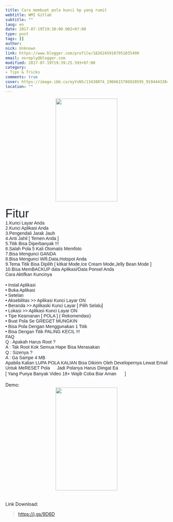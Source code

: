 ```yaml
---
title: Cara membuat pola kunci hp yang rumit
webtitle: WMI Gitlab
subtitle: ""
lang: en
date: 2017-07-19T19:38:00.002+07:00
type: post
tags: []
author:
nick: Unknown
link: https://www.blogger.com/profile/18262459107951035499
email: noreply@blogger.com
modified: 2017-07-19T19:39:25.593+07:00
category:
- Tips & Tricks
comments: true
cover: https://image.ibb.co/eyVsN5/13438874_1966615786928595_9194443384423239792_n.jpg
location: ""
---
```


<div class="separator" style="clear: both; text-align: center;"><a href="https://image.ibb.co/eyVsN5/13438874_1966615786928595_9194443384423239792_n.jpg" imageanchor="1" style="margin-left: 1em; margin-right: 1em;" rel="noopener noreferer nofollow"><img border="0" data-original-height="800" data-original-width="480" height="320" src="https://image.ibb.co/eyVsN5/13438874_1966615786928595_9194443384423239792_n.jpg" width="192"></a></div><br><span style="color: #1d2129; font-family: &quot;helvetica&quot; , &quot;arial&quot; , sans-serif;"><span style="background-color: white; font-size: 36.6746px;">Fitur</span></span><br><span style="background-color: white; color: #1d2129; font-family: &quot;helvetica&quot; , &quot;arial&quot; , sans-serif; font-size: 14px;">1.Kunci Layar Anda</span><br><span style="background-color: white; color: #1d2129; font-family: &quot;helvetica&quot; , &quot;arial&quot; , sans-serif; font-size: 14px;">2.Kunci Aplikasi Anda</span><br><span style="background-color: white; color: #1d2129; font-family: &quot;helvetica&quot; , &quot;arial&quot; , sans-serif; font-size: 14px;">3.Pengendali Jarak Jauh</span><br><span style="background-color: white; color: #1d2129; font-family: &quot;helvetica&quot; , &quot;arial&quot; , sans-serif; font-size: 14px;">4.Anti Jahil [ Temen Anda ]</span><br><span style="background-color: white; color: #1d2129; font-family: &quot;helvetica&quot; , &quot;arial&quot; , sans-serif; font-size: 14px;">5.Titik Bisa Diperbanyak !!!</span><br><span style="background-color: white; color: #1d2129; font-family: &quot;helvetica&quot; , &quot;arial&quot; , sans-serif; font-size: 14px;">6.Salah Pola 5 Kali Otomatis Memfoto</span><br><span style="background-color: white; color: #1d2129; font-family: &quot;helvetica&quot; , &quot;arial&quot; , sans-serif; font-size: 14px;">7.Bisa Mengunci GANDA</span><br><span style="background-color: white; color: #1d2129; font-family: &quot;helvetica&quot; , &quot;arial&quot; , sans-serif; font-size: 14px;">8.Bisa Mengunci Wifi,Data,Hotspot Anda</span><br><span style="background-color: white; color: #1d2129; font-family: &quot;helvetica&quot; , &quot;arial&quot; , sans-serif; font-size: 14px;">9.Tema Titik Bisa Dipilih [ kitkat Mode,Ice Cream Mode,Jelly Bean Mode ]</span><br><span style="background-color: white; color: #1d2129; font-family: &quot;helvetica&quot; , &quot;arial&quot; , sans-serif; font-size: 14px;">10.Bisa MemBACKUP data Aplikasi/Data Ponsel Anda</span><br><span style="background-color: white; color: #1d2129; font-family: &quot;helvetica&quot; , &quot;arial&quot; , sans-serif; font-size: 14px;">Cara Aktifkan Kuncinya</span><br><br style="background-color: white; color: #1d2129; font-family: Helvetica, Arial, sans-serif; font-size: 14px;"><span style="background-color: white; color: #1d2129; font-family: &quot;helvetica&quot; , &quot;arial&quot; , sans-serif; font-size: 14px;">• Instal Aplikasi</span><br><span style="background-color: white; color: #1d2129; font-family: &quot;helvetica&quot; , &quot;arial&quot; , sans-serif; font-size: 14px;">• Buka Aplikasi</span><br><span style="background-color: white; color: #1d2129; font-family: &quot;helvetica&quot; , &quot;arial&quot; , sans-serif; font-size: 14px;">• Setelan</span><br><span style="background-color: white; color: #1d2129; font-family: &quot;helvetica&quot; , &quot;arial&quot; , sans-serif; font-size: 14px;">• Aksebilitas &gt;&gt; Aplikasi Kunci Layar ON</span><br><span style="background-color: white; color: #1d2129; font-family: &quot;helvetica&quot; , &quot;arial&quot; , sans-serif; font-size: 14px;">• Beranda &gt;&gt; Aplikaski Kunci Layar [ Pilih Selalu]</span><br><span style="background-color: white; color: #1d2129; font-family: &quot;helvetica&quot; , &quot;arial&quot; , sans-serif; font-size: 14px;">• Lokasi &gt;&gt; Aplikasi Kunci Layar ON</span><br><span style="background-color: white; color: #1d2129; font-family: &quot;helvetica&quot; , &quot;arial&quot; , sans-serif; font-size: 14px;">• Tipe Keamanan [ POLA ] ( Rekomendasi)</span><br><span style="background-color: white; color: #1d2129; font-family: &quot;helvetica&quot; , &quot;arial&quot; , sans-serif; font-size: 14px;">• Buat Pola Se GREGET MUNGKIN&nbsp;<span display="inline"><span class="_47e3 _5mfr" style="line-height: 0; margin: 0px 1px; vertical-align: middle;" title="Emotikon pacman"><img aria-hidden="true" class="img" height="16" src="https://static.xx.fbcdn.net/images/emoji.php/v9/eb3/3/16/PACMAN.png" style="border: 0px; display: inline-block; vertical-align: -3px;" width="16"><span aria-hidden="true" class="_7oe" style="display: inline-block; font-size: 0px; width: 0px;">:V</span></span></span></span><br><span style="background-color: white; color: #1d2129; font-family: &quot;helvetica&quot; , &quot;arial&quot; , sans-serif; font-size: 14px;">• Bisa Pola Dengan Menggunakan 1 Titik</span><br><span style="background-color: white; color: #1d2129; font-family: &quot;helvetica&quot; , &quot;arial&quot; , sans-serif; font-size: 14px;">• Bisa Dengan Titik PALING KECIL !!!</span><br><span style="background-color: white; color: #1d2129; font-family: &quot;helvetica&quot; , &quot;arial&quot; , sans-serif; font-size: 14px;">FAQ</span><br><span style="background-color: white; color: #1d2129; font-family: &quot;helvetica&quot; , &quot;arial&quot; , sans-serif; font-size: 14px;">Q : Apakah Harus Root ?</span><br><span style="background-color: white; color: #1d2129; font-family: &quot;helvetica&quot; , &quot;arial&quot; , sans-serif; font-size: 14px;">A : Tak Root Kok Semua Hape Bisa Merasakan&nbsp;<span display="inline"><span class="_47e3 _5mfr" style="line-height: 0; margin: 0px 1px; vertical-align: middle;" title="Emotikon smile"><img aria-hidden="true" class="img" height="16" src="https://static.xx.fbcdn.net/images/emoji.php/v9/f8a/3/16/1f642.png" style="border: 0px; display: inline-block; vertical-align: -3px;" width="16"><span aria-hidden="true" class="_7oe" style="display: inline-block; font-size: 0px; width: 0px;">:)</span></span></span></span><br><span style="background-color: white; color: #1d2129; font-family: &quot;helvetica&quot; , &quot;arial&quot; , sans-serif; font-size: 14px;">Q : Sizenya ?</span><br><span style="background-color: white; color: #1d2129; font-family: &quot;helvetica&quot; , &quot;arial&quot; , sans-serif; font-size: 14px;">A : Ga Sampe 4 MB</span><br><span style="background-color: white; color: #1d2129; font-family: &quot;helvetica&quot; , &quot;arial&quot; , sans-serif; font-size: 14px;">Apabila Kalian LUPA POLA KALIAN Bisa Dikirim Oleh Developernya Lewat Email Untuk MeRESET Pola&nbsp;<span display="inline"><span class="_5mfr _47e3" style="line-height: 0; margin: 0px 1px; vertical-align: middle;"><img aria-hidden="true" class="img" height="16" src="https://static.xx.fbcdn.net/images/emoji.php/v9/fbd/3/16/1f60a.png" style="border: 0px; display: inline-block; vertical-align: -3px;" width="16"><span class="_7oe" style="display: inline-block; font-size: 0px; width: 0px;">😊</span></span></span>Jadi Polanya Harus Diingat Ea&nbsp;<span display="inline"><span class="_47e3 _5mfr" style="line-height: 0; margin: 0px 1px; vertical-align: middle;" title="Emotikon pacman"><img aria-hidden="true" class="img" height="16" src="https://static.xx.fbcdn.net/images/emoji.php/v9/eb3/3/16/PACMAN.png" style="border: 0px; display: inline-block; vertical-align: -3px;" width="16"><span aria-hidden="true" class="_7oe" style="display: inline-block; font-size: 0px; width: 0px;">:V</span></span></span>&nbsp;</span><br><span style="background-color: white; color: #1d2129; font-family: &quot;helvetica&quot; , &quot;arial&quot; , sans-serif; font-size: 14px;">[ Yang Punya Banyak Video 18+ Wajib Coba Biar Aman&nbsp;<span display="inline"><span class="_47e3 _5mfr" style="line-height: 0; margin: 0px 1px; vertical-align: middle;" title="Emotikon pacman"><img aria-hidden="true" class="img" height="16" src="https://static.xx.fbcdn.net/images/emoji.php/v9/eb3/3/16/PACMAN.png" style="border: 0px; display: inline-block; vertical-align: -3px;" width="16"><span aria-hidden="true" class="_7oe" style="display: inline-block; font-size: 0px; width: 0px;">:V</span></span></span>&nbsp;]</span><br><br>Demo:<br><div class="separator" style="clear: both; text-align: center;"><a href="https://image.ibb.co/cZPV9k/20139590_1966615810261926_2427763598078911142_n.jpg" imageanchor="1" style="margin-left: 1em; margin-right: 1em;" rel="noopener noreferer nofollow"><img border="0" data-original-height="800" data-original-width="480" height="320" src="https://image.ibb.co/cZPV9k/20139590_1966615810261926_2427763598078911142_n.jpg" width="192"></a></div><br><br>Link Download:<br><blockquote class="tr_bq"><a href="https://j.gs/9D6D" rel="noopener noreferer nofollow">https://j.gs/9D6D</a></blockquote>